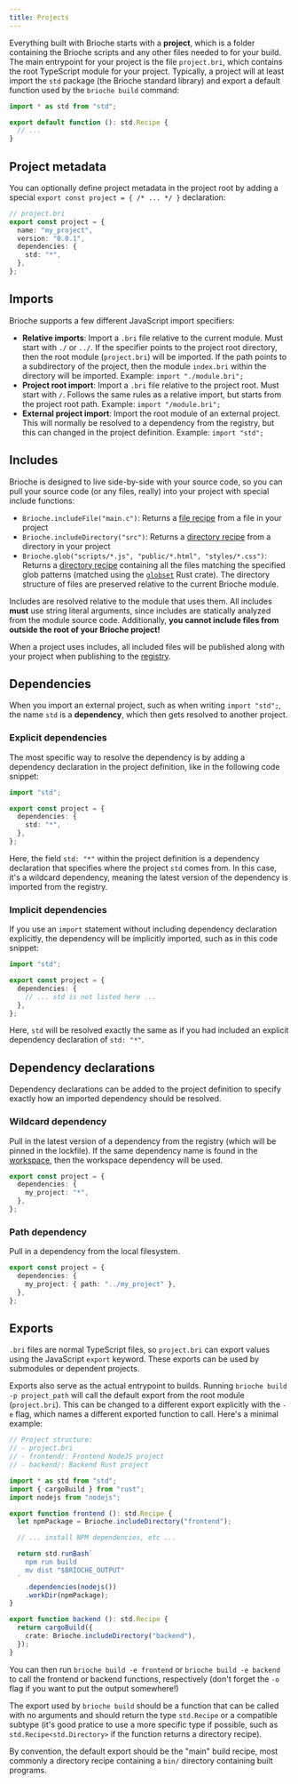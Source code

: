 ```yaml
---
title: Projects
---
```


Everything built with Brioche starts with a **project**, which is a folder containing the Brioche scripts and any other files needed to for your build. The main entrypoint for your project is the file `project.bri`, which contains the root TypeScript module for your project. Typically, a project will at least import the `std` package (the Brioche standard library) and export a default function used by the `brioche build` command:

```ts
import * as std from "std";

export default function (): std.Recipe {
  // ...
}
```

## Project metadata

You can optionally define project metadata in the project root by adding a special `export const project = { /* ... */ }` declaration:

```ts
// project.bri
export const project = {
  name: "my_project",
  version: "0.0.1",
  dependencies: {
    std: "*",
  },
};
```

## Imports

Brioche supports a few different JavaScript import specifiers:

- **Relative imports**: Import a `.bri` file relative to the current module. Must start with `./` or `../`. If the specifier points to the project root directory, then the root module (`project.bri`) will be imported. If the path points to a subdirectory of the project, then the module `index.bri` within the directory will be imported. Example: `import "./module.bri";`
- **Project root import**: Import a `.bri` file relative to the project root. Must start with `/`. Follows the same rules as a relative import, but starts from the project root path. Example: `import "/module.bri";`
- **External project import**: Import the root module of an external project. This will normally be resolved to a dependency from the registry, but this can changed in the project definition. Example: `import "std";`

## Includes

Brioche is designed to live side-by-side with your source code, so you can pull your source code (or any files, really) into your project with special include functions:

- `Brioche.includeFile("main.c")`: Returns a [file recipe](./recipes#stdfile) from a file in your project
- `Brioche.includeDirectory("src")`: Returns a [directory recipe](./recipes#stddirectory) from a directory in your project
- `Brioche.glob("scripts/*.js", "public/*.html", "styles/*.css")`: Returns a [directory recipe](./recipes#stddirectory) containing all the files matching the specified glob patterns (matched using the [`globset`](https://docs.rs/globset/0.4.14/globset/index.html) Rust crate). The directory structure of files are preserved relative to the current Brioche module.

Includes are resolved relative to the module that uses them. All includes **must** use string literal arguments, since includes are statically analyzed from the module source code. Additionally, **you cannot include files from outside the root of your Brioche project!**

When a project uses includes, all included files will be published along with your project when publishing to the [registry](./registry).

## Dependencies

When you import an external project, such as when writing `import "std";`, the name `std` is a **dependency**, which then gets resolved to another project.

### Explicit dependencies

The most specific way to resolve the dependency is by adding a dependency declaration in the project definition, like in the following code snippet:

```ts
import "std";

export const project = {
  dependencies: {
    std: "*",
  },
};
```

Here, the field `std: "*"` within the project definition is a dependency declaration that specifies where the project `std` comes from. In this case, it's a wildcard dependency, meaning the latest version of the dependency is imported from the registry.

### Implicit dependencies

If you use an `import` statement without including dependency declaration explicitly, the dependency will be implicitly imported, such as in this code snippet:

```ts
import "std";

export const project = {
  dependencies: {
    // ... std is not listed here ...
  },
};
```

Here, `std` will be resolved exactly the same as if you had included an explicit dependency declaration of `std: "*"`.

## Dependency declarations

Dependency declarations can be added to the project definition to specify exactly how an imported dependency should be resolved.

### Wildcard dependency

Pull in the latest version of a dependency from the registry (which will be pinned in the lockfile). If the same dependency name is found in the [workspace](./workspaces), then the workspace dependency will be used.

```ts
export const project = {
  dependencies: {
    my_project: "*",
  },
};
```

### Path dependency

Pull in a dependency from the local filesystem.

```ts
export const project = {
  dependencies: {
    my_project: { path: "../my_project" },
  },
};
```

## Exports

`.bri` files are normal TypeScript files, so `project.bri` can export values using the JavaScript `export` keyword. These exports can be used by submodules or dependent projects.

Exports also serve as the actual entrypoint to builds. Running `brioche build -p project_path` will call the default export from the root module (`project.bri`). This can be changed to a different export explicitly with the `-e` flag, which names a different exported function to call. Here's a minimal example:

```ts
// Project structure:
// - project.bri
// - frontend/: Frontend NodeJS project
// - backend/: Backend Rust project

import * as std from "std";
import { cargoBuild } from "rust";
import nodejs from "nodejs";

export function frontend (): std.Recipe {
  let npmPackage = Brioche.includeDirectory("frontend");

  // ... install NPM dependencies, etc ...

  return std.runBash`
    npm run build
    mv dist "$BRIOCHE_OUTPUT"
  `
    .dependencies(nodejs())
    .workDir(npmPackage);
}

export function backend (): std.Recipe {
  return cargoBuild({
    crate: Brioche.includeDirectory("backend"),
  });
}
```

You can then run `brioche build -e frontend` or `brioche build -e backend` to call the frontend or backend functions, respectively (don't forget the `-o` flag if you want to put the output somewhere!)

The export used by `brioche build` should be a function that can be called with no arguments and should return the type `std.Recipe` or a compatible subtype (it's good pratice to use a more specific type if possible, such as `std.Recipe<std.Directory>` if the function returns a directory recipe).

By convention, the default export should be the "main" build recipe, most commonly a directory recipe containing a `bin/` directory containing built programs.

